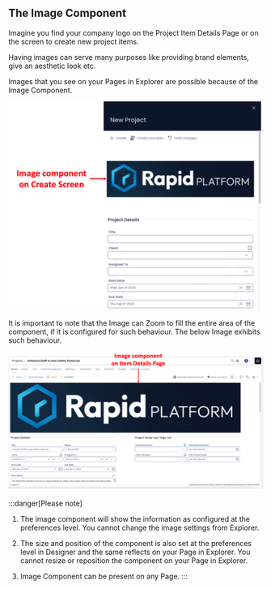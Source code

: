 ## The Image Component

Imagine you find your company logo on the Project Item Details Page or on the screen to create new project items.

Having images can serve many purposes like providing brand elements, give an aesthetic look etc.

Images that you see on your Pages in Explorer are possible because of the Image Component.

![Image showing Image Component on Create Screen](<Image Component 1.png>)

It is important to note that the Image can Zoom to fill the entire area of the component, if it is configured for such behaviour. The below Image exhibits such behaviour.

![Image showing Image component on Item Details Page](<Image Component 2.png>)

:::danger[Please note]
1. The image component will show the information as configured at the preferences level. You cannot change the image settings from Explorer.

2. The size and position of the component is also set at the preferences level in Designer and the same reflects on your Page in Explorer. You cannot resize or reposition the component on your Page in Explorer.

3. Image Component can be present on any Page.
:::

